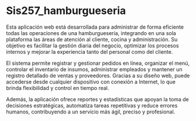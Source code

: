 # Sis257_hamburgueseria
Esta aplicación web está desarrollada para administrar de forma eficiente todas las operaciones de una hamburguesería, integrando en una sola plataforma las áreas de atención al cliente, cocina y administración. Su objetivo es facilitar la gestión diaria del negocio, optimizar los procesos internos y mejorar la experiencia tanto del personal como del cliente.

El sistema permite registrar y gestionar pedidos en línea, organizar el menú, controlar el inventario de insumos, administrar empleados y mantener un registro detallado de ventas y proveedores. Gracias a su diseño web, puede accederse desde cualquier dispositivo con conexión a Internet, lo que brinda flexibilidad y control en tiempo real.

Además, la aplicación ofrece reportes y estadísticas que apoyan la toma de decisiones estratégicas, automatiza tareas repetitivas y reduce errores humanos, contribuyendo a un servicio más ágil, preciso y profesional.
